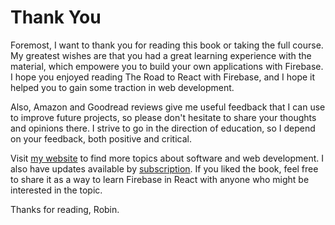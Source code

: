 # Thank You

Foremost, I want to thank you for reading this book or taking the full course. My greatest wishes are that you had a great learning experience with the material, which empowere you to build your own applications with Firebase. I hope you enjoyed reading The Road to React with Firebase, and I hope it helped you to gain some traction in web development.

Also, Amazon and Goodread reviews give me useful feedback that I can use to improve future projects, so please don't hesitate to share your thoughts and opinions there. I strive to go in the direction of education, so I depend on your feedback, both positive and critical.

Visit [my website](https://www.robinwieruch.de/) to find more topics about software and web development. I also have updates available by [subscription](https://www.getrevue.co/profile/rwieruch).  If you liked the book, feel free to share it as a way to learn Firebase in React with anyone who might be interested in the topic.

Thanks for reading,
Robin.